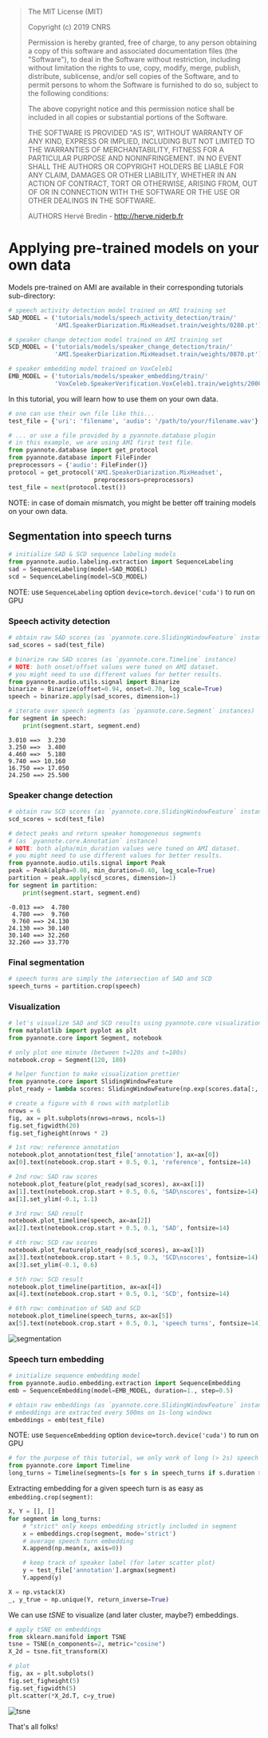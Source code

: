 > The MIT License (MIT)
>
> Copyright (c) 2019 CNRS
>
> Permission is hereby granted, free of charge, to any person obtaining a copy
> of this software and associated documentation files (the "Software"), to deal
> in the Software without restriction, including without limitation the rights
> to use, copy, modify, merge, publish, distribute, sublicense, and/or sell
> copies of the Software, and to permit persons to whom the Software is
> furnished to do so, subject to the following conditions:
>
> The above copyright notice and this permission notice shall be included in all
> copies or substantial portions of the Software.
>
> THE SOFTWARE IS PROVIDED "AS IS", WITHOUT WARRANTY OF ANY KIND, EXPRESS OR
> IMPLIED, INCLUDING BUT NOT LIMITED TO THE WARRANTIES OF MERCHANTABILITY,
> FITNESS FOR A PARTICULAR PURPOSE AND NONINFRINGEMENT. IN NO EVENT SHALL THE
> AUTHORS OR COPYRIGHT HOLDERS BE LIABLE FOR ANY CLAIM, DAMAGES OR OTHER
> LIABILITY, WHETHER IN AN ACTION OF CONTRACT, TORT OR OTHERWISE, ARISING FROM,
> OUT OF OR IN CONNECTION WITH THE SOFTWARE OR THE USE OR OTHER DEALINGS IN THE
> SOFTWARE.
>
> AUTHORS
> Hervé Bredin - http://herve.niderb.fr

# Applying pre-trained models on your own data

Models pre-trained on AMI are available in their corresponding tutorials sub-directory:
```python
# speech activity detection model trained on AMI training set
SAD_MODEL = ('tutorials/models/speech_activity_detection/train/'
             'AMI.SpeakerDiarization.MixHeadset.train/weights/0280.pt')

# speaker change detection model trained on AMI training set
SCD_MODEL = ('tutorials/models/speaker_change_detection/train/'
             'AMI.SpeakerDiarization.MixHeadset.train/weights/0870.pt')

# speaker embedding model trained on VoxCeleb1
EMB_MODEL = ('tutorials/models/speaker_embedding/train/'               
             'VoxCeleb.SpeakerVerification.VoxCeleb1.train/weights/2000.pt')
```

In this tutorial, you will learn how to use them on your own data.

```python
# one can use their own file like this...
test_file = {'uri': 'filename', 'audio': '/path/to/your/filename.wav'}

# ... or use a file provided by a pyannote.database plugin
# in this example, we are using AMI first test file.
from pyannote.database import get_protocol
from pyannote.database import FileFinder
preprocessors = {'audio': FileFinder()}
protocol = get_protocol('AMI.SpeakerDiarization.MixHeadset',
                        preprocessors=preprocessors)
test_file = next(protocol.test())
```

NOTE: in case of domain mismatch, you might be better off training models on your own data.

## Segmentation into speech turns

```python
# initialize SAD & SCD sequence labeling models
from pyannote.audio.labeling.extraction import SequenceLabeling
sad = SequenceLabeling(model=SAD_MODEL)
scd = SequenceLabeling(model=SCD_MODEL)
```

NOTE: use `SequenceLabeling` option `device=torch.device('cuda')` to run on GPU

### Speech activity detection

```python
# obtain raw SAD scores (as `pyannote.core.SlidingWindowFeature` instance)
sad_scores = sad(test_file)

# binarize raw SAD scores (as `pyannote.core.Timeline` instance)
# NOTE: both onset/offset values were tuned on AMI dataset.
# you might need to use different values for better results.
from pyannote.audio.utils.signal import Binarize
binarize = Binarize(offset=0.94, onset=0.70, log_scale=True)
speech = binarize.apply(sad_scores, dimension=1)

# iterate over speech segments (as `pyannote.core.Segment` instances)
for segment in speech:
    print(segment.start, segment.end)
```
```
3.010 ==>  3.230
3.250 ==>  3.400
4.460 ==>  5.180
9.740 ==> 10.160
16.750 ==> 17.050
24.250 ==> 25.500
```

### Speaker change detection

```python
# obtain raw SCD scores (as `pyannote.core.SlidingWindowFeature` instance)
scd_scores = scd(test_file)

# detect peaks and return speaker homogeneous segments 
# (as `pyannote.core.Annotation` instance)
# NOTE: both alpha/min_duration values were tuned on AMI dataset.
# you might need to use different values for better results.
from pyannote.audio.utils.signal import Peak
peak = Peak(alpha=0.08, min_duration=0.40, log_scale=True)
partition = peak.apply(scd_scores, dimension=1)
for segment in partition:
    print(segment.start, segment.end)
```
```
-0.013 ==>  4.780
 4.780 ==>  9.760
 9.760 ==> 24.130
24.130 ==> 30.140
30.140 ==> 32.260
32.260 ==> 33.770
```

### Final segmentation

```python
# speech turns are simply the intersection of SAD and SCD
speech_turns = partition.crop(speech)
```

### Visualization

```python
# let's visualize SAD and SCD results using pyannote.core visualization API
from matplotlib import pyplot as plt
from pyannote.core import Segment, notebook

# only plot one minute (between t=120s and t=180s)
notebook.crop = Segment(120, 180)

# helper function to make visualization prettier
from pyannote.core import SlidingWindowFeature
plot_ready = lambda scores: SlidingWindowFeature(np.exp(scores.data[:, 1:]), scores.sliding_window)

# create a figure with 6 rows with matplotlib
nrows = 6
fig, ax = plt.subplots(nrows=nrows, ncols=1)
fig.set_figwidth(20)
fig.set_figheight(nrows * 2)

# 1st row: reference annotation
notebook.plot_annotation(test_file['annotation'], ax=ax[0])
ax[0].text(notebook.crop.start + 0.5, 0.1, 'reference', fontsize=14)

# 2nd row: SAD raw scores
notebook.plot_feature(plot_ready(sad_scores), ax=ax[1])
ax[1].text(notebook.crop.start + 0.5, 0.6, 'SAD\nscores', fontsize=14)
ax[1].set_ylim(-0.1, 1.1)

# 3rd row: SAD result
notebook.plot_timeline(speech, ax=ax[2])
ax[2].text(notebook.crop.start + 0.5, 0.1, 'SAD', fontsize=14)

# 4th row: SCD raw scores
notebook.plot_feature(plot_ready(scd_scores), ax=ax[3])
ax[3].text(notebook.crop.start + 0.5, 0.3, 'SCD\nscores', fontsize=14)
ax[3].set_ylim(-0.1, 0.6)

# 5th row: SCD result
notebook.plot_timeline(partition, ax=ax[4])
ax[4].text(notebook.crop.start + 0.5, 0.1, 'SCD', fontsize=14)

# 6th row: combination of SAD and SCD
notebook.plot_timeline(speech_turns, ax=ax[5])
ax[5].text(notebook.crop.start + 0.5, 0.1, 'speech turns', fontsize=14)
```

![segmentation](segmentation.png)

### Speech turn embedding

```python
# initialize sequence embedding model
from pyannote.audio.embedding.extraction import SequenceEmbedding
emb = SequenceEmbedding(model=EMB_MODEL, duration=1., step=0.5)

# obtain raw embeddings (as `pyannote.core.SlidingWindowFeature` instance)
# embeddings are extracted every 500ms on 1s-long windows
embeddings = emb(test_file)
```

NOTE: use `SequenceEmbedding` option `device=torch.device('cuda')` to run on GPU

```python
# for the purpose of this tutorial, we only work of long (> 2s) speech turns
from pyannote.core import Timeline
long_turns = Timeline(segments=[s for s in speech_turns if s.duration > 2.])
```

Extracting embedding for a given speech turn is as easy as `embedding.crop(segment)`:

```python
X, Y = [], []
for segment in long_turns:
    # "strict" only keeps embedding strictly included in segment
    x = embeddings.crop(segment, mode='strict')
    # average speech turn embedding
    X.append(np.mean(x, axis=0))

    # keep track of speaker label (for later scatter plot)
    y = test_file['annotation'].argmax(segment)
    Y.append(y)

X = np.vstack(X)
_, y_true = np.unique(Y, return_inverse=True)
```

We can use *tSNE* to visualize (and later cluster, maybe?) embeddings.

```python
# apply tSNE on embeddings
from sklearn.manifold import TSNE
tsne = TSNE(n_components=2, metric="cosine")
X_2d = tsne.fit_transform(X)

# plot 
fig, ax = plt.subplots()
fig.set_figheight(5)
fig.set_figwidth(5)
plt.scatter(*X_2d.T, c=y_true)
```

![tsne](tsne.png)

That's all folks!
